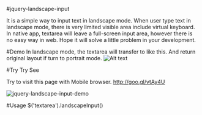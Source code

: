 #jquery-landscape-input

It is a simple way to input text in landscape mode. When user type text in landscape mode, there is very limited  visible area include virtual keyboard. In native app, textarea will leave a full-screen input area, however there is no easy way in web. Hope it will solve a little problem in your development.

#Demo
In landscape mode, the textarea will transfer to like this. And return original layout if turn to portrait mode.
![Alt text](http://farm6.staticflickr.com/5327/9912332833_355817b86d.jpg)

#Try Try See

Try to visit this page with Mobile browser.
<http://goo.gl/vtAy4U>

![jquery-landscape-input-demo](http://chart.googleapis.com/chart?cht=qr&chs=100x100&choe=UTF-8&chld=H|0&chl=http://goo.gl/vtAy4U)

#Usage
    $('textarea').landscapeInput()
